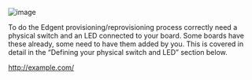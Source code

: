 ![image]("https://user-images.githubusercontent.com/24506752/158237955-2170a0fb-3607-4579-8c7e-359f4772eee7.png")


To do the Edgent provisioning/reprovisioning process correctly need a physical switch and an LED connected to your board. Some boards have these already, some need to have them added by you. This is covered in detail in the “Defining your physical switch and LED” section below.

<a href="http://example.com/">http://example.com/</a>
